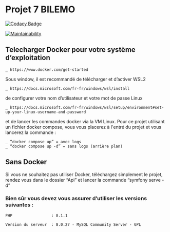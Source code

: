 # Projet 7 BILEMO

[![Codacy Badge](https://app.codacy.com/project/badge/Grade/922d12d6946e449598b26b5ece835e40)](https://www.codacy.com/gh/fkevin91/projet7ocr/dashboard?utm_source=github.com&amp;utm_medium=referral&amp;utm_content=fkevin91/projet7ocr&amp;utm_campaign=Badge_Grade)

[![Maintainability](https://api.codeclimate.com/v1/badges/b349825efd55f8f31c80/maintainability)](https://codeclimate.com/github/fkevin91/projet7ocr/maintainability)

## Telecharger Docker pour votre système d’exploitation 

    _ https://www.docker.com/get-started

Sous window, il est recommandé de télécharger et d’activer WSL2

	_ https://docs.microsoft.com/fr-fr/windows/wsl/install

de configurer votre nom d’utilisateur et votre mot de passe Linux

    _ https://docs.microsoft.com/fr-fr/windows/wsl/setup/environment#set-up-your-linux-username-and-password

et de lancer les commandes docker via la VM Linux.
Pour ce projet utilisant un fichier docker compose, 
vous vous placerez à l'entré du projet et vous lancerez la commande :

    _ “docker compose up” = avec logs
    _ “docker compose up -d” = sans logs (arrière plan) 

## Sans Docker

Si vous ne souhaitez pas utiliser Docker, téléchargez simplement le projet,
rendez vous dans le dossier “Api” et lancer la commande “symfony serve -d”

### Bien sûr vous devez vous assurer d’utiliser les versions suivantes :


````
PHP                 : 8.1.1
````
````
Version du serveur  : 8.0.27 - MySQL Community Server - GPL
````
